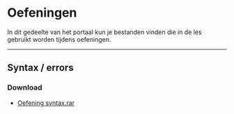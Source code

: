 # Oefeningen

In dit gedeelte van het portaal kun je bestanden vinden die in de les gebruikt worden tijdens oefeningen.

---
Syntax / errors
---

### Download
*   <a href="https://elo.kw1c.nl/CMS/Studie/811%20ICT-Academie/811%20VakkenInhoud/%5BB.14%20HTM%5D%20HTMLCSS/Productie/04.%20Aanvullend/Les%204/Oefening%20syntax.rar" target="_blank">Oefening syntax.rar</a>